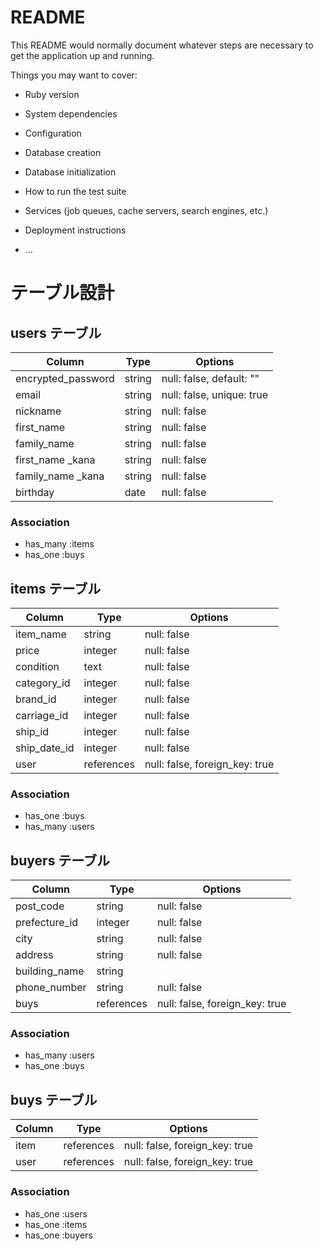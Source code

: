 # README

This README would normally document whatever steps are necessary to get the
application up and running.

Things you may want to cover:

* Ruby version

* System dependencies

* Configuration

* Database creation

* Database initialization

* How to run the test suite

* Services (job queues, cache servers, search engines, etc.)

* Deployment instructions

* ...
# テーブル設計

## users テーブル

| Column             | Type   | Options                   |
| ------------------ | ------ | ------------------------- |
| encrypted_password | string | null: false, default: ""  |
| email              | string | null: false, unique: true |
| nickname           | string | null: false               |
| first_name         | string | null: false               |
| family_name        | string | null: false               |
| first_name _kana   | string | null: false               |
| family_name _kana  | string | null: false               |
| birthday           | date   | null: false               |

### Association

<!-- - has_many  :comments -->
- has_many  :items
- has_one  :buys


## items テーブル

| Column       | Type       | Options                        |
| ------------ | ---------- | ------------------------------ |
| item_name    | string     | null: false                    |
| price        | integer    | null: false                    |
| condition    | text       | null: false                    |
| category_id  | integer    | null: false                    |
| brand_id     | integer    | null: false                    |
| carriage_id  | integer    | null: false                    |
| ship_id      | integer    | null: false                    |
| ship_date_id | integer    | null: false                    |
| user         | references | null: false, foreign_key: true |


### Association

<!-- - has_many  :comments -->
- has_one  :buys
- has_many :users


<!-- ## comments テーブル

| Column    | Type       | Options                        |
| --------- | ---------- | ------------------------------ |
| comment   | string     | null: false                    |
| user      | references | null: false, foreign_key: true |
| items     | references | null: false, foreign_key: true |

### Association
- belong_to :users
- belong_to :items -->

## buyers テーブル

| Column            | Type       | Options                        |
| ----------------- | ---------- | ------------------------------ |
| post_code         | string     | null: false                    |
| prefecture_id     | integer    | null: false                    |
| city              | string     | null: false                    |
| address           | string     | null: false                    |
| building_name     | string     |                                |
| phone_number      | string     | null: false                    |
| buys              | references | null: false, foreign_key: true |


### Association

- has_many :users
- has_one  :buys


## buys テーブル

| Column            | Type       | Options                        |
| ----------------- | ---------- | ------------------------------ |
| item              | references | null: false, foreign_key: true |
| user              | references | null: false, foreign_key: true |

### Association

- has_one :users
- has_one :items
- has_one :buyers
